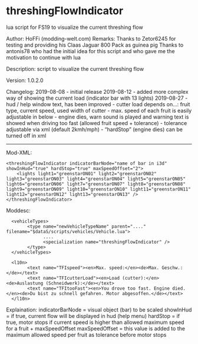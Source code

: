 # threshingFlowIndicator
lua script for FS19 to visualize the current threshing flow

Author: 		  HoFFi (modding-welt.com)
Remarks:		  Thanks to Zetor6245 for testing and providing his Claas Jaguar 800 Pack as guinea pig
				      Thanks to antonis78 who had the initial idea for this script and who gave me the motivation to continue with lua


Description: 	script to visualize the current threshing flow

Version: 		  1.0.2.0

Changelog: 		2019-08-08 	- initial release
				      2019-08-12 	- added more complex way of showing the current load (indicator bar with 13 lights)
				      2019-08-27 	- hud / help window text, has been improved
							- cutter load depends on…: fruit type, current speed, used width of cutter
							- max. speed of each fruit is easily adjustable in below
							- engine dies, warn sound is played and warning text is showed when driving too fast (allowed fruit speed + tolerance)
							- tolerance adjustable via xml (default 2kmh/mph)
							- “hardStop” (engine dies) can be turned off in xml


--------------------------------------------------------------------------------------------------
Mod-XML:

	<threshingFlowIndicator indicatorBarNode="name of bar in i3d" showInHud="true" hardStop="true" maxSpeedOffset="2">
		<lights light1="greenstarON01" light2="greenstarON02" light3="greenstarON03" light4="greenstarON04" light5="greenstarON05" light6="greenstarON06" light7="greenstarON07" light8="greenstarON08" light9="greenstarON09" light10="greenstarON10" light11="greenstarON11" light12="greenstarON12" light13="greenstarON13" />
	</threshingFlowIndicator>

Moddesc:
	  <specializations>
        <specialization name="threshingFlowIndicator" className="threshingFlowIndicator" filename="threshingFlowIndicator.lua"/>
    </specializations>
	
	  <vehicleTypes>
		    <type name="newVehicleTypeName" parent="...." filename="$dataS/scripts/vehicles/Vehicle.lua">
			      ....
			      <specialization name="threshingFlowIndicator" />
		    </type>
	  </vehicleTypes>
	
	  <l10n>
		    <text name="TFIspeed"><en>Max. speed:</en><de>Max. Geschw.:</de></text>
		    <text name="TFIcutterLoad"><en>Load (cutter):</en><de>Auslastung (Schneidwerk):</de></text>
		    <text name="TFItooFast"><en>You drove too fast. Engine died.</en><de>Du bist zu schnell gefahren. Motor abgesoffen.</de></text>
	  </l10n>
	
Explaination:
	  indicatorBarNode = visual object (bar) to be scaled
	  showInHud = if true, current flow will be displayed in hud (help menu)
	  hardStop = if true, motor stops if current speed is higher than allowed maximum speed for a fruit + maxSpeedOffset
	  maxSpeedOffset = this value is added to the maximum allowed speed per fruit as tolerance before motor stops
